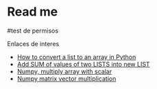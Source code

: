 # Read me
#test de permisos

Enlaces de interes

* [How to convert a list to an array in Python](https://www.educative.io/edpresso/how-to-convert-a-list-to-an-array-in-python)
* [Add SUM of values of two LISTS into new LIST](https://stackoverflow.com/questions/14050824/add-sum-of-values-of-two-lists-into-new-list)
* [Numpy, multiply array with scalar](https://stackoverflow.com/questions/53485221/numpy-multiply-array-with-scalar)
* [Numpy matrix vector multiplication](https://stackoverflow.com/questions/21562986/numpy-matrix-vector-multiplication)
